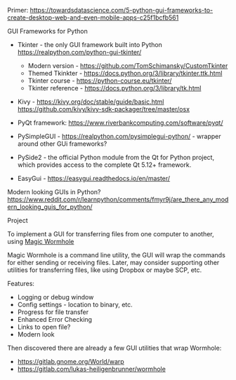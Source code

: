 
Primer:
https://towardsdatascience.com/5-python-gui-frameworks-to-create-desktop-web-and-even-mobile-apps-c25f1bcfb561

GUI Frameworks for Python
- Tkinter - the only GUI framework built into Python https://realpython.com/python-gui-tkinter/
  - Modern version - https://github.com/TomSchimansky/CustomTkinter
  - Themed Tkinkter - https://docs.python.org/3/library/tkinter.ttk.html
  - Tkinter course - https://python-course.eu/tkinter/
  - Tkinter reference - https://docs.python.org/3/library/tk.html

- Kivy - https://kivy.org/doc/stable/guide/basic.html
        https://github.com/kivy/kivy-sdk-packager/tree/master/osx
- PyQt framework: https://www.riverbankcomputing.com/software/pyqt/
- PySimpleGUI - https://realpython.com/pysimplegui-python/ - wrapper around other GUi frameworks?
- PySide2 - the official Python module from the Qt for Python project, which provides access to the complete Qt 5.12+ framework.
- EasyGui - https://easygui.readthedocs.io/en/master/

Modern looking GUIs in Python?
https://www.reddit.com/r/learnpython/comments/fmyr9j/are_there_any_modern_looking_guis_for_python/


Project

To implement a GUI for transferring files from one computer to another, using [Magic Wormhole](https://github.com/magic-wormhole/magic-wormhole)

Magic Wormhole is a command line utility, the GUI will wrap the commands for either sending or receiving files. 
Later, may consider supporting other utilities for transferring files, like using Dropbox or maybe SCP, etc.

Features:
* Logging or debug window
* Config settings - location to binary, etc.
* Progress for file transfer
* Enhanced Error Checking
* Links to open file?
* Modern look


Then discovered there are already a few GUI utilities that wrap Wormhole:
*  https://gitlab.gnome.org/World/warp
*  https://gitlab.com/lukas-heiligenbrunner/wormhole
